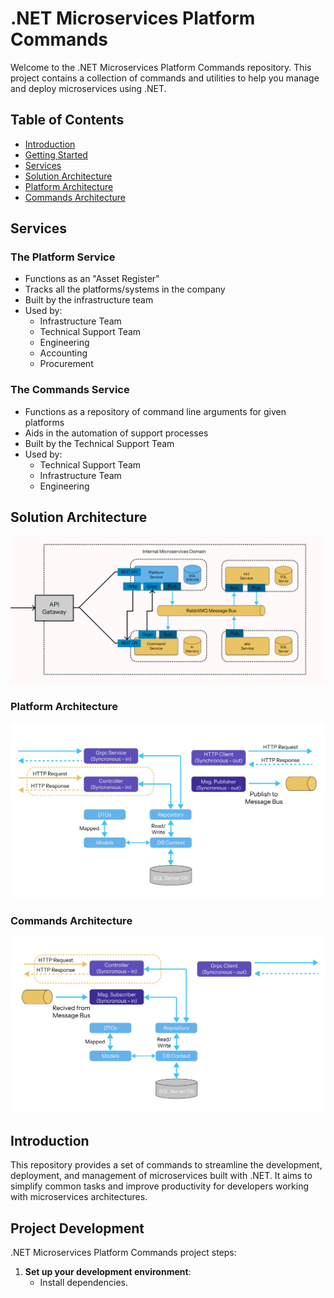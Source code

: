 # .NET Microservices Platform Commands

Welcome to the .NET Microservices Platform Commands repository. This project contains a collection of commands and utilities to help you manage and deploy microservices using .NET.

## Table of Contents

- [Introduction](#introduction)
- [Getting Started](#getting-started)
- [Services](#services)
- [Solution Architecture](#solution-architecture)
- [Platform Architecture](#platform-architecture)
- [Commands Architecture](#commands-architecture)


## Services

### The Platform Service

- Functions as an "Asset Register"
- Tracks all the platforms/systems in the company
- Built by the infrastructure team
- Used by:
    - Infrastructure Team
    - Technical Support Team
    - Engineering
    - Accounting
    - Procurement

### The Commands Service

- Functions as a repository of command line arguments for given platforms
- Aids in the automation of support processes
- Built by the Technical Support Team
- Used by:
    - Technical Support Team
    - Infrastructure Team
    - Engineering

## Solution Architecture

![Solution Architecture](img/image-4.png)

### Platform Architecture

![Platform Architecture](img/image-5.png)

### Commands Architecture

![Commands Architecture](img/image-6.png)

## Introduction

This repository provides a set of commands to streamline the development, deployment, and management of microservices built with .NET. It aims to simplify common tasks and improve productivity for developers working with microservices architectures.
## Project Development

.NET Microservices Platform Commands project steps:

1. **Set up your development environment**:
    - Install dependencies.

